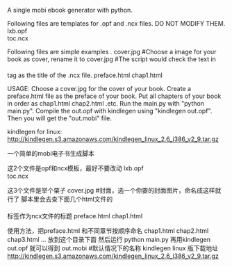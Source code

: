 A single mobi ebook generator with python.

Following files are templates for .opf and .ncx files. DO NOT MODIFY THEM.
lxb.opf   
toc.ncx

Following files are  simple examples .
cover.jpg    #Choose a image for your book as cover, rename it to cover.jpg
#The script would check the text in  <h4></h4> tag as the title of the .ncx file.
preface.html 
chap1.html

USAGE:
Choose a cover.jpg for the cover of your book.
Create a preface.html file as the preface of your book.
Put all chapters of your book in order as chap1.html chap2.html .etc.
Run the main.py with "python main.py".
Compile the out.opf with kindlegen using "kindlegen out.opf".
Then you will get the "out.mobi" file.

kindlegen for linux:
http://kindlegen.s3.amazonaws.com/kindlegen_linux_2.6_i386_v2_9.tar.gz

一个简单的mobi电子书生成脚本

这2个文件是opf和ncx模板，最好不要改动
lxb.opf   
toc.ncx

这3个文件是举个栗子
cover.jpg #封面，选一个你要的封面图片，命名成这样就行了
脚本里会去查下面几个html文件的<h4></h4>标签作为ncx文件的标题
preface.html 
chap1.html


使用方法，把preface.html 和不同章节按顺序命名 chap1.html chap2.html chap3.html ... 放到这个目录下面
然后运行
python main.py
再用kindlegen out.opf 就可以得到 out.mobi #默认情况下的名称
kindlegen linux 版下载地址
http://kindlegen.s3.amazonaws.com/kindlegen_linux_2.6_i386_v2_9.tar.gz
